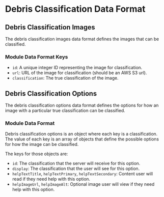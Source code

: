 # Debris Classification Data Format

## Debris Classification Images

The debris classification images data format defines the images that can be classified.

### Module Data Format Keys

* `id`: A unique integer ID representing the image for classification.
* `url`: URL of the image for classification (should be an AWS S3 url).
* `classification`: The true classification of the image.

## Debris Classification Options

The debris classification options data format defines the options for how an image with a particular true classification can be classified.

### Module Data Format

Debris classification options is an object where each key is a classification. The value of each key is an array of objects that define the possible options for how the image can be classified.

The keys for those objects are:

* `id`: The classification that the server will receive for this option.
* `display`: The classification that the user will see for this option.
* `helpTextTitle`, `helpTextPrimary`, `helpTextSecondary`: Content user will read if they need help with this option.
* `helpImageUrl`, `helpImageAlt`: Optional image user will view if they need help with this option.
